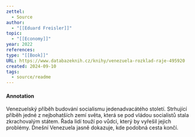 ```yaml
---
zettel:
  - Source
author:
  - "[[Eduard Freisler]]"
topic:
  - "[[Economy]]"
year: 2022
references: 
type: "[[Book]]"
URL: https://www.databazeknih.cz/knihy/venezuela-rozklad-raje-495920
created: 2024-09-10
tags:
  - source/readme
---
```

#### Annotation
Venezuelský příběh budování socialismu jedenadvacátého století. Strhující příběh jedné z nejbohatších zemí světa, která se pod vládou socialistů stala zkrachovalým státem. Řada lidí touží po vůdci, který by vyřešil jejich problémy. Dnešní Venezuela jasně dokazuje, kde podobná cesta končí.
